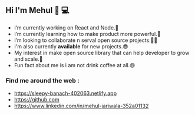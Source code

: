 ### <h2> Hi I'm Mehul  👋 💻 </h2>

- I’m currently working on React and Node.🔭
- I’m currently learning how to make product more powerful.🤔
- I’m looking to collaborate n serval open source projects.👯💬
- I'm also currently **available** for new projects.😎
- My interest in make open source library that can help developer to grow and scale.🚀
- Fun fact about me is i am not drink coffee at all.😄

 ### <h3> Find me around the web : </h3>

* https://sleepy-banach-402063.netlify.app
* https://github.com
* https://www.linkedin.com/in/mehul-jariwala-352a01132

<!--
**mehuljariwala/mehuljariwala** is a ✨ _special_ ✨ repository because its `README.md` (this file) appears on your GitHub profile.

Here are some ideas to get you started:

- 🔭 I’m currently working on ...
- 🌱 I’m currently learning ...
- 👯 I’m looking to collaborate on ...
- 🤔 I’m looking for help with ...
- 💬 Ask me about ...
- 📫 How to reach me: ...
- 😄 Pronouns: ...
- ⚡ Fun fact: ...
-->
